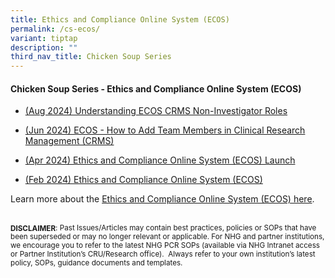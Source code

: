 ```yaml
---
title: Ethics and Compliance Online System (ECOS)
permalink: /cs-ecos/
variant: tiptap
description: ""
third_nav_title: Chicken Soup Series
---
```

<h4><strong>Chicken Soup Series - Ethics and Compliance Online System (ECOS)</strong></h4>
<p></p>
<ul data-tight="true" class="tight">
<li>
<p><a href="/files/Chicken Soup/ECOS/Aug_24__Understanding_ECOS_CRMS_Non_Investigator_Roles.pdf" rel="noopener noreferrer nofollow" target="_blank">(Aug 2024) Understanding ECOS CRMS Non-Investigator Roles</a>
</p>
</li>
<li>
<p><a href="/files/Chicken Soup/ECOS/Jun_24__ECOS___How_to_Add_Team_Members_in_Clinical_Research_Management__CRMS_.pdf" rel="noopener noreferrer nofollow" target="_blank">(Jun 2024) ECOS - How to Add Team Members in Clinical Research Management (CRMS)</a>
</p>
</li>
<li>
<p><a href="/files/Chicken Soup/ECOS/Apr_24__Ethics_and_Compliance_Online_System__ECOS__Launch.pdf" rel="noopener noreferrer nofollow" target="_blank">(Apr 2024) Ethics and Compliance Online System (ECOS) Launch</a>
</p>
</li>
<li>
<p><a href="/files/Chicken Soup/ECOS/Feb_24__Ethics_and_Compliance_Online_System__ECOS_.pdf" rel="noopener noreferrer nofollow" target="_blank">(Feb 2024) Ethics and Compliance Online System (ECOS)</a>
</p>
</li>
</ul>
<p></p>
<p>Learn more about the <a href="https://ecossupport.gri.nhg.com.sg/" rel="noopener nofollow" target="_blank">Ethics and Compliance Online System (ECOS) here</a>.</p>
<p></p>
<p>
<br><strong><sub>DISCLAIMER</sub></strong><sub>: Past Issues/Articles may contain best practices, policies or SOPs that have been superseded or may no longer relevant or applicable. For NHG and partner institutions, we encourage you to refer to the latest NHG PCR SOPs (available via NHG Intranet access or Partner Institution’s CRU/Research office).&nbsp; Always refer to your own institution’s latest policy, SOPs, guidance documents and templates.</sub>
</p>
<p></p>